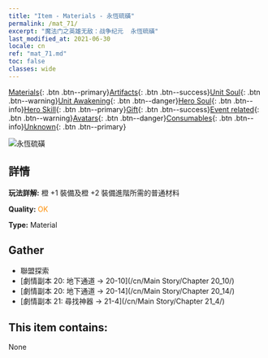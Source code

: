 ```yaml
---
title: "Item - Materials - 永恆硫磺"
permalink: /mat_71/
excerpt: "魔法门之英雄无敌：战争纪元  永恆硫磺"
last_modified_at: 2021-06-30
locale: cn
ref: "mat_71.md"
toc: false
classes: wide
---
```

 [Materials](/ItemsCN/){: .btn .btn--primary}[Artifacts](/ItemsCN/Artifacts/){: .btn .btn--success}[Unit Soul](/ItemsCN/UnitSoul/){: .btn .btn--warning}[Unit Awakening](/ItemsCN/UnitAwakening/){: .btn .btn--danger}[Hero Soul](/ItemsCN/HeroSoul/){: .btn .btn--info}[Hero Skill](/ItemsCN/HeroSkill/){: .btn .btn--primary}[Gift](/ItemsCN/Gift/){: .btn .btn--success}[Event related](/ItemsCN/Events/){: .btn .btn--warning}[Avatars](/ItemsCN/Avatars/){: .btn .btn--danger}[Consumables](/ItemsCN/Consumables/){: .btn .btn--info}[Unknown](/ItemsCN/Unknown/){: .btn .btn--primary}

 ![永恆硫磺](/images/t/i_cailiao_liuhuang3.png)

## 詳情
 **玩法詳解:** 橙 +1 裝備及橙 +2 裝備進階所需的普通材料

 **Quality:** <span style="color: #FF8C00">OK</span>

 **Type:** Material

## Gather

*    聯盟探索 
*    [劇情副本 20: 地下通道 -> 20-10](/cn/Main Story/Chapter 20_10/) 
*    [劇情副本 20: 地下通道 -> 20-14](/cn/Main Story/Chapter 20_14/) 
*    [劇情副本 21: 尋找神器 -> 21-4](/cn/Main Story/Chapter 21_4/) 

## This item contains:

  None

